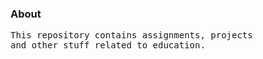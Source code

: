 <h3>About</h3>
<pre>
This repository contains assignments, projects
and other stuff related to education.
</pre>
